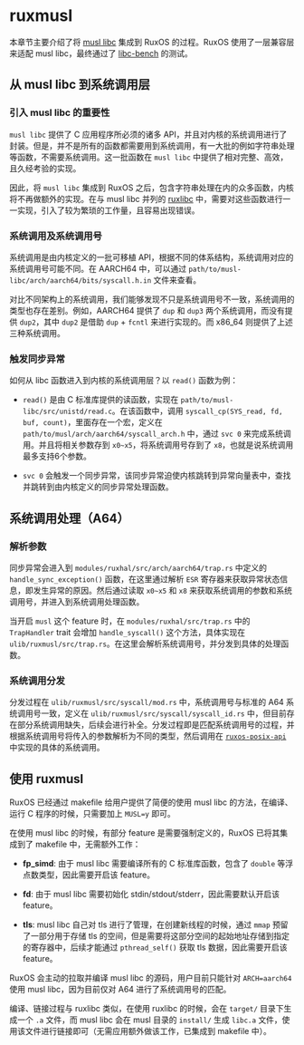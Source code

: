 
# ruxmusl

本章节主要介绍了将 [musl libc](https://www.musl-libc.org/) 集成到 RuxOS 的过程。RuxOS 使用了一层兼容层来适配 musl libc，最终通过了 [libc-bench](https://git.musl-libc.org/cgit/libc-bench/) 的测试。


## 从 musl libc 到系统调用层

### 引入 musl libc 的重要性

`musl libc` 提供了 C 应用程序所必须的诸多 API，并且对内核的系统调用进行了封装。但是，并不是所有的函数都需要用到系统调用，有一大批的例如字符串处理等函数，不需要系统调用。这一批函数在 `musl libc` 中提供了相对完整、高效，且久经考验的实现。

因此，将 `musl libc` 集成到 RuxOS 之后，包含字符串处理在内的众多函数，内核将不再做额外的实现。在与 musl libc 并列的 [ruxlibc](./ruxlibc.md) 中，需要对这些函数进行一一实现，引入了较为繁琐的工作量，且容易出现错误。

### 系统调用及系统调用号

系统调用是由内核定义的一批可移植 API，根据不同的体系结构，系统调用对应的系统调用号可能不同。在 AARCH64 中，可以通过 `path/to/musl-libc/arch/aarch64/bits/syscall.h.in` 文件来查看。

对比不同架构上的系统调用，我们能够发现不只是系统调用号不一致，系统调用的类型也存在差别。例如，AARCH64 提供了 `dup` 和 `dup3` 两个系统调用，而没有提供 `dup2`，其中 `dup2` 是借助 `dup` + `fcntl` 来进行实现的。而 x86_64 则提供了上述三种系统调用。

### 触发同步异常

如何从 libc 函数进入到内核的系统调用层？以 `read()` 函数为例：

* `read()` 是由 C 标准库提供的读函数，实现在 `path/to/musl-libc/src/unistd/read.c`。在该函数中，调用 `syscall_cp(SYS_read, fd, buf, count)`，里面存在一个宏，定义在 `path/to/musl/arch/aarch64/syscall_arch.h` 中，通过 `svc 0` 来完成系统调用。并且将相关参数存到 `x0~x5`，将系统调用号存到了 `x8`，也就是说系统调用最多支持6个参数。

* `svc 0` 会触发一个同步异常，该同步异常迫使内核跳转到异常向量表中，查找并跳转到由内核定义的同步异常处理函数。

## 系统调用处理（A64）

### 解析参数

同步异常会进入到 `modules/ruxhal/src/arch/aarch64/trap.rs` 中定义的 `handle_sync_exception()` 函数，在这里通过解析 `ESR` 寄存器来获取异常状态信息，即发生异常的原因。然后通过读取 `x0~x5` 和 `x8` 来获取系统调用的参数和系统调用号，并进入到系统调用处理函数。

当开启 `musl` 这个 feature 时，在 `modules/ruxhal/src/trap.rs` 中的 `TrapHandler` trait 会增加 `handle_syscall()` 这个方法，具体实现在 `ulib/ruxmusl/src/trap.rs`。在这里会解析系统调用号，并分发到具体的处理函数。

### 系统调用分发

分发过程在 `ulib/ruxmusl/src/syscall/mod.rs` 中，系统调用号与标准的 A64 系统调用号一致，定义在 `ulib/ruxmusl/src/syscall/syscall_id.rs` 中，但目前存在部分系统调用缺失，后续会进行补全。分发过程即是匹配系统调用号的过程，并根据系统调用号将传入的参数解析为不同的类型，然后调用在 [`ruxos-posix-api`](./ruxos-posix-api.md) 中实现的具体的系统调用。

## 使用 ruxmusl

RuxOS 已经通过 makefile 给用户提供了简便的使用 musl libc 的方法，在编译、运行 C 程序的时候，只需要加上 `MUSL=y` 即可。

在使用 musl libc 的时候，有部分 feature 是需要强制定义的，RuxOS 已将其集成到了 makefile 中，无需额外工作：

* **fp_simd**: 由于 musl libc 需要编译所有的 C 标准库函数，包含了 `double` 等浮点数类型，因此需要开启该 feature。

* **fd**: 由于 musl libc 需要初始化 stdin/stdout/stderr，因此需要默认开启该 feature。

* **tls**: musl libc 自己对 tls 进行了管理，在创建新线程的时候，通过 `mmap` 预留了一部分用于存储 tls 的空间，但是需要将这部分空间的起始地址存储到指定的寄存器中，后续才能通过 `pthread_self()` 获取 tls 数据，因此需要开启该 feature。

RuxOS 会主动的拉取并编译 musl libc 的源码，用户目前只能针对 `ARCH=aarch64` 使用 musl libc，因为目前仅对 A64 进行了系统调用号的匹配。

编译、链接过程与 ruxlibc 类似，在使用 ruxlibc 的时候，会在 `target/` 目录下生成一个 `.a` 文件，而 musl libc 会在 musl 目录的 `install/` 生成 `libc.a` 文件，使用该文件进行链接即可（无需应用额外做该工作，已集成到 makefile 中）。
